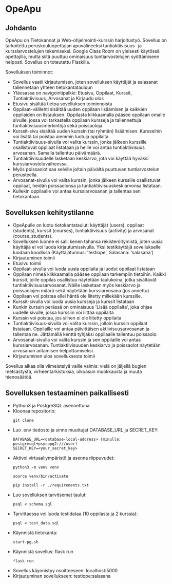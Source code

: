 # OpeApu
## Johdanto
OpeApu on Tietokannat ja Web-ohjelmointi-kurssin harjoitustyö. Sovellus on tarkoitettu peruskouluopettajan
apuvälineeksi tuntiaktiivisuus- ja kurssiarvostelujen tekemiseksi. Google Class Room on yleisesti käytössä
opettajilla, mutta siitä puuttuu ominaisuus tuntiarvostelujen syöttämiseen helposti. Sovellus on toteutettu Flaskilla.

Sovelluksen toiminnot:
* Sovellus vaatii kirjautumisen, joten sovelluksen käyttäjät ja salasanat tallennetaan yhteen tietokantatauluun
* Yläosassa on navigointipalkki: Etusivu, Oppilaat, Kurssit, Tuntiaktiivisuus, Arvosanat ja Kirjaudu ulos
* Etusivu sisältää tietoa sovelluksen toiminnoista
* Oppilaat-välilehti sisältää uuden oppilaan lisäämisen ja kaikkien oppilaiden on listauksen. Oppilasta klikkaamalla pääsee oppilaan omalle sivulle, jossa voi tarkastella oppilaan kursseja ja tallennettuja tuntiaktivisuusmerkintöjä sekä poissaoloja.
* Kurssit-sivu sisältää uuden kurssin (tai ryhmän) lisäämisen. Kursseihin voi lisätä tai poistaa aiemmin luotuja oppilaita
* Tuntiaktiivisuus-sivulla voi valita kurssin, jonka jälkeen kurssille osallistuvat oppilaat listataan ja heille voi antaa tuntiaktiivisuus arvosanan. Samalla tallentuu päivämäärä.
* Tuntiaktiivisuudelle lasketaan keskiarvo, jota voi käyttää hyväksi kurssiarvosteluvaiheessa.
* Myös poissaolot saa selville joltain päivältä puuttuvan tuntiarvostelun perusteella.
* Arvosanat-sivulla voi valita kurssin, jonka jälkeen kurssille osallistuvat oppilaat, heidän poissaolonsa ja tuntiaktiivisuuskeskiarvonsa listataan.
* Kullekin oppilaalle voi antaa kurssiarvosanan ja tallentaa sen tietokantaan.

## Sovelluksen kehitystilanne
* OpeApulle on luotu tietokantataulut: käyttäjät (users), oppilaat (students), kurssit 
(courses), tuntiaktiivisuus (activity) ja arvosanat (course_students).  
* Sovelluksen luonne ei salli kenen tahansa rekisteröitymistä, joten uusia käyttäjiä ei voi luoda kirjautumissivulla. Yksi testikäyttäjä
sovellukselle luodaan koodissa (Käyttäjätunnus: 'testiope', Salasana: 'salasana')
* Kirjautuminen toimii
* Etusivu toimii
* Oppilaat-sivulla voi luoda uusia oppilaita ja luodut oppilaat listataan
* Oppilaan nimeä klikkaamalla pääsee oppilaan tarkempiin tietoihin. Kaikki kurssit, joille oppilas osallistuu näytetään taulukoina, jotka sisältävät tuntiaktiivisuusarvosanat. Näille lasketaan myös keskiarvo ja poissaolojen määrä sekä näytetään kurssiarvosana (jos annettu). 
* Oppilaan voi poistaa ellei häntä ole liitetty millekään kurssille.
* Kurssit-sivulla voi luoda uusia kursseja ja kurssit listataan
* Kunkin kurssin perässä on ominaisuus 'Lisää oppilaita', joka ohjaa uudelle sivulle, jossa kurssiin voi liittää oppilaita
* Kurssin voi poistaa, jos siihen ei ole liitetty oppilaita
* Tuntiaktiivisuus-sivulla voi valita kurssin, jolloin kurssin oppilaat listataan. Oppilaille voi antaa päivittäisen aktiivisuusarvosanan ja tallentaa ne. Jättämällä kenttä tyhjäksi oppilaalle tallentuu poissaolo.
* Arvosanat-sivulla voi valita kurssin ja sen oppilaille voi antaa kurssiarvosanan. Tuntiaktiivisuuden keskiarvo ja poissaolot näytetään arvosanan antamisen helpottamiseksi.
* Kirjautuminen ulos sovelluksesta toimii

Sovellus alkaa olla viimeistelyä vaille valmis: vielä on jäljellä bugien metsästystä, virheentarkistuksia, ulkoasun muokkausta ja muuta hienosäätöä.

## Sovelluksen testaaminen paikallisesti
* Python3 ja PostgreSQL asennettuna
* Kloonaa repositorio:
  ```
  git clone 
  ```
* Luo .env tiedosto ja sinne muuttujat DATABASE_URL ja SECRET_KEY:
  ```
  DATABASE_URL=<database-local-address> (minulla: postgresql+psycopg2:///user)
  SECRET_KEY=<your_secret_key>
  ```
* Aktivoi virtuaaliympäristö ja asenna riippuvudet:
  ```
  python3 -m venv venv
  ```
  ```
  source venv/bin/activate
  ```
  ```
  pip install -r ./requirements.txt
  ```
* Luo sovelluksen tarvitsemat taulut:
  ```
  psql < schema.sql
  ```
* Tarvittaessa voi luoda testidataa (10 oppilasta ja 2 kurssia):
  ```
  psql < test_data.sql
  ```
* Käynnistä tietokanta:
  ```
  start-pg.sh
  ```
* Käynnistä sovellus: flask run
  ```
  flask run
  ```
* Sovellus käynnistyy osoitteeseen: localhost:5000
* Kirjautuminen sovellukseen: testiope:salasana

